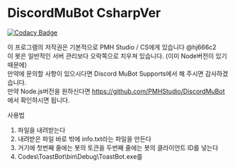 ﻿# DiscordMuBot CsharpVer
 [![Codacy Badge](https://api.codacy.com/project/badge/Grade/a8095179c19148e4b0914ccc5880b86c)](https://www.codacy.com/app/hj666c2/DiscordMuBotCsharp?utm_source=github.com&amp;utm_medium=referral&amp;utm_content=hj666c2/DiscordMuBotCsharp&amp;utm_campaign=Badge_Grade)
 
이 프로그램의 저작권은 기본적으로 PMH Studio / CS에게 있습니다 @hj666c2<br />
이 봇은 일반적인 서버 관리보다 오락쪽으로 치우쳐 있습니다. (이미 Node버전이 있기 때문에)<br />
만약에 문의할 사항이 있으시다면 Discord MuBot Supports에서 해 주시면 감사하겠습니다.<br />
만약 Node.js버전을 원하신다면 https://github.com/PMHStudio/DiscordMuBot 에서 확인하시면 됩니다.<br />

사용법 <br />
1. 파일을 내려받는다 <br />
2. 내려받은 파일 바로 밖에 info.txt라는 파일을 만든다 <br />
3. 거기에 첫번째 줄에는 봇의 토큰을 두번째 줄에는 봇의 클라이언트 ID를 넣는다 <br />
4. Codes\\ToastBot\\bin\\Debug\\ToastBot.exe를 
